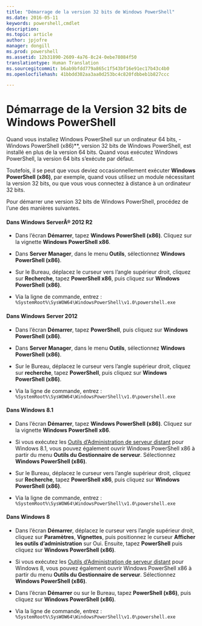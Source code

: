 ```yaml
---
title: "Démarrage de la version 32 bits de Windows PowerShell"
ms.date: 2016-05-11
keywords: powershell,cmdlet
description: 
ms.topic: article
author: jpjofre
manager: dongill
ms.prod: powershell
ms.assetid: 12b31890-2609-4a76-8c24-0ebe78084f50
translationtype: Human Translation
ms.sourcegitcommit: b6ab9bfdd779a865c1f543bf16e91ec17b43c4b0
ms.openlocfilehash: 41bbdd302aa3aa0d253bc4c820fdbbeb1b827ccc

---
```


# Démarrage de la Version 32 bits de Windows PowerShell
Quand vous installez Windows PowerShell sur un ordinateur 64 bits, \-Windows PowerShell (x86)**, version 32 bits de Windows PowerShell, est installé en plus de la version 64 bits. Quand vous exécutez Windows PowerShell, la version 64 bits s’exécute par défaut.

Toutefois, il se peut que vous deviez occasionnellement exécuter **Windows PowerShell (x86)**, par exemple, quand vous utilisez un module nécessitant la version 32 bits, ou que vous vous connectez à distance à un ordinateur 32 bits.

Pour démarrer une version 32 bits de Windows PowerShell, procédez de l’une des manières suivantes.

#### Dans Windows ServerÂ® 2012 R2

-   Dans l’écran **Démarrer**, tapez **Windows PowerShell (x86)**. Cliquez sur la vignette **Windows PowerShell x86**.

-   Dans **Server Manager**, dans le menu **Outils**, sélectionnez **Windows PowerShell (x86)**.

-   Sur le Bureau, déplacez le curseur vers l’angle supérieur droit, cliquez sur **Recherche**, tapez **PowerShell x86**, puis cliquez sur **Windows PowerShell (x86)**.

-   Via la ligne de commande, entrez : `%SystemRoot%\SysWOW64\WindowsPowerShell\v1.0\powershell.exe`

#### Dans Windows Server 2012

-   Dans l’écran **Démarrer**, tapez **PowerShell**, puis cliquez sur **Windows PowerShell (x86)**.

-   Dans **Server Manager**, dans le menu **Outils**, sélectionnez **Windows PowerShell (x86)**.

-   Sur le Bureau, déplacez le curseur vers l’angle supérieur droit, cliquez sur **recherche**, tapez **PowerShell**, puis cliquez sur **Windows PowerShell (x86)**.

-   Via la ligne de commande, entrez : `%SystemRoot%\SysWOW64\WindowsPowerShell\v1.0\powershell.exe`

#### Dans Windows 8.1

-   Dans l’écran **Démarrer**, tapez **Windows PowerShell (x86)**. Cliquez sur la vignette **Windows PowerShell x86**.

-   Si vous exécutez les [Outils d’Administration de serveur distant](http://go.microsoft.com/fwlink/?LinkID=304145) pour Windows 8.1, vous pouvez également ouvrir Windows PowerShell x86 à partir du menu **Outils du Gestionnaire de serveur**. Sélectionnez **Windows PowerShell (x86)**.

-   Sur le Bureau, déplacez le curseur vers l’angle supérieur droit, cliquez sur **Recherche**, tapez **PowerShell x86**, puis cliquez sur **Windows PowerShell (x86)**.
   
-   Via la ligne de commande, entrez : `%SystemRoot%\SysWOW64\WindowsPowerShell\v1.0\powershell.exe`

#### Dans Windows 8

-   Dans l’écran **Démarrer**, déplacez le curseur vers l’angle supérieur droit, cliquez sur **Paramètres**, **Vignettes**, puis positionnez le curseur **Afficher les outils d’administration** sur Oui. Ensuite, tapez **PowerShell** puis cliquez sur **Windows PowerShell (x86)**.

-   Si vous exécutez les [Outils d’Administration de serveur distant](http://www.microsoft.com/download/details.aspx?id=28972) pour Windows 8, vous pouvez également ouvrir Windows PowerShell x86 à partir du menu **Outils du Gestionnaire de serveur**. Sélectionnez **Windows PowerShell (x86)**.

-   Dans l’écran **Démarrer** ou sur le Bureau, tapez **PowerShell (x86)**, puis cliquez sur **Windows PowerShell (x86)**.

-   Via la ligne de commande, entrez : `%SystemRoot%\SysWOW64\WindowsPowerShell\v1.0\powershell.exe`



<!--HONumber=Jun16_HO4-->


